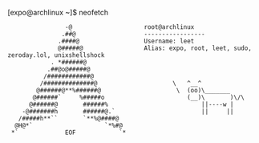 
[expo@archlinux ~]$ neofetch

                    -@                    root@archlinux
                   .##@                   -----------------
                  .####@                  Username: leet
                  @#####@                 Alias: expo, root, leet, sudo, zeroday.lol, unixshellshock
                . *######@                
               .##@o@#####@               
              /############@            
             /##############@                     \   ^__^
            @######@**%######@                     \  (oo)\_______
           @######`     %#####o                       (__)\       )\/\
          @######@       ######%                          ||----w |
        -@#######h       ######@.`                        ||     ||
       /#####h**``       `**%@####@       
      @H@*`                    `*%#@    
     *`             EOF            `*     
